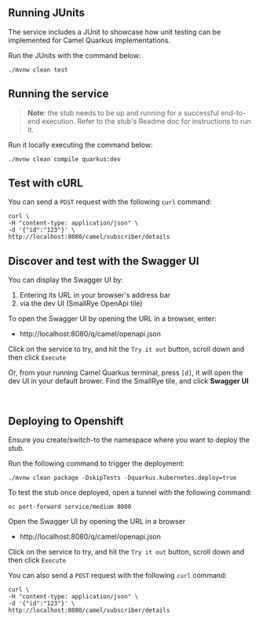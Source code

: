 ## Running JUnits

The service includes a JUnit to showcase how unit testing can be implemented for Camel Quarkus implementations.

Run the JUnits with the command below:

```
./mvnw clean test
```

## Running the service

>**Note**: the stub needs to be up and running for a successful end-to-end execution. Refer to the stub's Readme doc for instructions to run it.

Run it locally executing the command below:

```
./mvnw clean compile quarkus:dev
```

## Test with cURL

You can send a `POST` request with the following `curl` command:

```
curl \
-H "content-type: application/json" \
-d '{"id":"123"}' \
http://localhost:8080/camel/subscriber/details
```

## Discover and test with the Swagger UI

You can display the Swagger UI by:
 1. Entering its URL in your browser's address bar
 2. via the dev UI (SmallRye OpenApi tile) 

To open the Swagger UI by opening the URL in a browser, enter:

 - http://localhost:8080/q/camel/openapi.json

Click on the service to try, and hit the `Try it out` button, scroll down and then click `Execute`

Or, from your running Camel Quarkus terminal, press `[d]`, it will open the dev UI in your default brower. Find the SmallRye tile, and click **Swagger UI**

<br>

## Deploying to Openshift

Ensure you create/switch-to the namespace where you want to deploy the stub.

Run the following command to trigger the deployment:
```
./mvnw clean package -DskipTests -Dquarkus.kubernetes.deploy=true
```

To test the stub once deployed, open a tunnel with the following command:
```
oc port-forward service/medium 8080
```

Open the Swagger UI by opening the URL in a browser

 - http://localhost:8080/q/camel/openapi.json

Click on the service to try, and hit the `Try it out` button, scroll down and then click `Execute`

You can also send a `POST` request with the following `curl` command:

```
curl \
-H "content-type: application/json" \
-d '{"id":"123"}' \
http://localhost:8080/camel/subscriber/details
```

